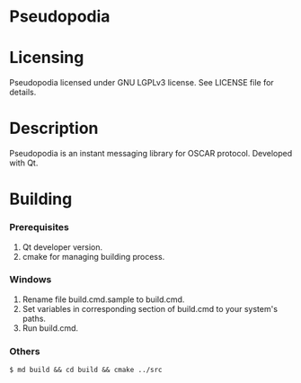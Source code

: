 Pseudopodia
===========

Licensing
=========

Pseudopodia licensed under GNU LGPLv3 license. See LICENSE file for details.

Description
===========

Pseudopodia is an instant messaging library for OSCAR protocol. Developed with
Qt.

Building
========

### Prerequisites

1. Qt developer version.
2. cmake for managing building process.

### Windows

1. Rename file build.cmd.sample to build.cmd.
2. Set variables in corresponding section of build.cmd to your system's paths.
3. Run build.cmd.

### Others

    $ md build && cd build && cmake ../src

